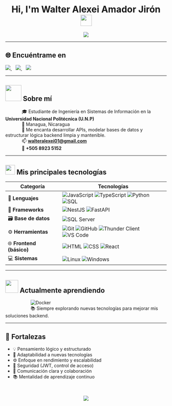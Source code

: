 <h1 align="center"><b>Hi, I'm Walter Alexei Amador Jirón</b> <img src="https://media.giphy.com/media/hvRJCLFzcasrR4ia7z/giphy.gif" width="35" /></h1>

<p align="center">
  <a href="https://walteralexei-portafolio.vercel.app/">
    <img src="https://readme-typing-svg.herokuapp.com?font=Fira+Code&color=00F7FF&size=24&center=true&vCenter=true&width=700&height=60&lines=Backend+Developer+from+Nicaragua;JavaScript+%7C+TypeScript+%7C+Python+%7C+SQL;Autodidacta+%7C+Apasionado+por+aprender+%F0%9F%93%9A;Siempre+buscando+mejorar+y+aportar+valor+%F0%9F%92%BB" />
  </a>
</p>

---

## 🌐 Encuéntrame en

<p>
  <a href="https://walteralexei-portafolio.vercel.app/" target="_blank">
    <img src="https://img.shields.io/badge/Portafolio-00C7B7?style=for-the-badge&logo=vercel&logoColor=white" />
  </a>&nbsp;&nbsp;
  <a href="https://www.linkedin.com/in/walter-alexei-amador-jir%C3%B3n-775991364/" target="_blank">
    <img src="https://img.shields.io/badge/LinkedIn-0072b1?style=for-the-badge&logo=linkedin&logoColor=white" />
  </a>&nbsp;&nbsp;
  <a href="https://github.com/WalterJiron" target="_blank">
    <img src="https://img.shields.io/badge/GitHub-181717?style=for-the-badge&logo=github&logoColor=white" />
  </a>
</p>

---

## <picture><img src="https://github.com/7oSkaaa/7oSkaaa/blob/main/Images/about_me.gif?raw=true" width="50px"></picture> Sobre mí

&nbsp;&nbsp;&nbsp;&nbsp;&nbsp;&nbsp;&nbsp;&nbsp;&nbsp;&nbsp;&nbsp;&nbsp;&nbsp;🎓 Estudiante de Ingeniería en Sistemas de Información en la **Universidad Nacional Politécnica (U.N.P)**  
&nbsp;&nbsp;&nbsp;&nbsp;&nbsp;&nbsp;&nbsp;&nbsp;&nbsp;&nbsp;&nbsp;&nbsp;&nbsp;📍 Managua, Nicaragua  
&nbsp;&nbsp;&nbsp;&nbsp;&nbsp;&nbsp;&nbsp;&nbsp;&nbsp;&nbsp;&nbsp;&nbsp;&nbsp;💬 Me encanta desarrollar APIs, modelar bases de datos y estructurar lógica backend limpia y mantenible.  
&nbsp;&nbsp;&nbsp;&nbsp;&nbsp;&nbsp;&nbsp;&nbsp;&nbsp;&nbsp;&nbsp;&nbsp;&nbsp;📫 **walteralexei01@gmail.com**  
&nbsp;&nbsp;&nbsp;&nbsp;&nbsp;&nbsp;&nbsp;&nbsp;&nbsp;&nbsp;&nbsp;&nbsp;&nbsp;📱 **+505 8923 5152**

---

## <img src="https://media.giphy.com/media/iY8CRBdQXODJSCERIr/giphy.gif" width="30px">&nbsp;Mis principales tecnologías

<div align="center">

| Categoría | Tecnologías |
|----------|-------------|
| 🧪 **Lenguajes** | ![JavaScript](https://img.shields.io/badge/-JavaScript-F7DF1E?style=flat&logo=javascript&logoColor=black) ![TypeScript](https://img.shields.io/badge/-TypeScript-3178C6?style=flat&logo=typescript&logoColor=white) ![Python](https://img.shields.io/badge/-Python-3776AB?style=flat&logo=python&logoColor=white) ![SQL](https://img.shields.io/badge/-SQL-4479A1?style=flat&logo=MicrosoftSQLServer&logoColor=white) |
| 🧱 **Frameworks** | ![NestJS](https://img.shields.io/badge/-NestJS-E0234E?style=flat&logo=nestjs&logoColor=white) ![FastAPI](https://img.shields.io/badge/-FastAPI-009688?style=flat&logo=fastapi&logoColor=white) |
| 🗃️ **Base de datos** | ![SQL Server](https://img.shields.io/badge/-SQL%20Server-CC2927?style=flat&logo=microsoft-sql-server&logoColor=white) |
| ⚙️ **Herramientas** | ![Git](https://img.shields.io/badge/-Git-F05032?style=flat&logo=git&logoColor=white) ![GitHub](https://img.shields.io/badge/-GitHub-181717?style=flat&logo=github&logoColor=white) ![Thunder Client](https://img.shields.io/badge/-Thunder--Client-FF5722?style=flat&logo=thunder-client&logoColor=white) ![VS Code](https://img.shields.io/badge/-VS%20Code-007ACC?style=flat&logo=visual-studio-code&logoColor=white) |
| 🌐 **Frontend (básico)** | ![HTML](https://img.shields.io/badge/-HTML-E34F26?style=flat&logo=html5&logoColor=white) ![CSS](https://img.shields.io/badge/-CSS-1572B6?style=flat&logo=css3&logoColor=white) ![React](https://img.shields.io/badge/-React-61DAFB?style=flat&logo=react&logoColor=black) |
| 💻 **Sistemas** | ![Linux](https://img.shields.io/badge/-Linux-FCC624?style=flat&logo=linux&logoColor=black) ![Windows](https://img.shields.io/badge/-Windows-0078D6?style=flat&logo=windows&logoColor=white) |

</div>

---

## [<img src="https://media.giphy.com/media/M9gbBd9nbDrOTu1Mqx/giphy.gif" width="40px">](https://t.me/voko_aleksey)  Actualmente aprendiendo

<div>

&nbsp;&nbsp;&nbsp;&nbsp;&nbsp;&nbsp;&nbsp;&nbsp;&nbsp;&nbsp;&nbsp;&nbsp;&nbsp;&nbsp;&nbsp;&nbsp;&nbsp;&nbsp;&nbsp;&nbsp;![Docker](https://img.shields.io/badge/-Docker-2496ED?style=flat&logo=docker&logoColor=white)  
&nbsp;&nbsp;&nbsp;&nbsp;&nbsp;&nbsp;&nbsp;&nbsp;&nbsp;&nbsp;&nbsp;&nbsp;&nbsp;&nbsp;&nbsp;&nbsp;&nbsp;&nbsp;&nbsp;&nbsp;📚 Siempre explorando nuevas tecnologías para mejorar mis soluciones backend.

</div>

---

## 🧠 Fortalezas

- 💡 Pensamiento lógico y estructurado  
- 🧩 Adaptabilidad a nuevas tecnologías  
- ⚙️ Enfoque en rendimiento y escalabilidad  
- 🔐 Seguridad (JWT, control de acceso)  
- 🤝 Comunicación clara y colaboración  
- 📚 Mentalidad de aprendizaje continuo

<br>

<p align="center">
  <img src="https://capsule-render.vercel.app/api?type=waving&color=0:00c6ff,100:0072ff&height=100&section=footer"/>
</p>






